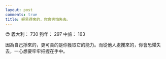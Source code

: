 ```yaml
---
layout: post
comments: true
title: 輕易得來的，你會害怕失去。
---
```


:heart_eyes: 義大利： 730 狗年： 297 中旅： 163


因為自己掙來的，更可貴的是你獲取它的能力。而從他人處攫來的，你會恐懼失去，一心想要牢牢把握在手中。
